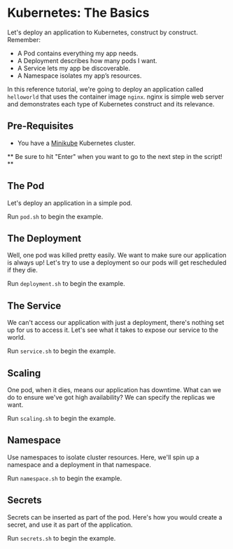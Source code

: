 # Kubernetes: The Basics

Let's deploy an application to Kubernetes, construct by construct. Remember:

* A Pod contains everything my app needs.
* A Deployment describes how many pods I want.
* A Service lets my app be discoverable.
* A Namespace isolates my app’s resources.

In this reference tutorial, we're going to deploy an application called
`helloworld` that uses the container image `nginx`. nginx is simple web
server and demonstrates each type of Kubernetes construct and
its relevance.

## Pre-Requisites
* You have a [Minikube](https://github.com/kubernetes/minikube) Kubernetes cluster.

** Be sure to hit "Enter" when you want to go to the next step in the
script! **

## The Pod
Let's deploy an application in a simple pod. 

Run `pod.sh` to begin the example.

## The Deployment
Well, one pod was killed pretty easily. We want to make sure
our application is always up! Let's try to use a deployment
so our pods will get rescheduled if they die. 

Run `deployment.sh` to begin the example.

## The Service
We can't access our application with just a deployment,
there's nothing set up for us to access it. Let's see
what it takes to expose our service to the world.

Run `service.sh` to begin the example.

## Scaling
One pod, when it dies, means our application has downtime.
What can we do to ensure we've got high availability?
We can specify the replicas we want.

Run `scaling.sh` to begin the example.

## Namespace
Use namespaces to isolate cluster resources. Here, we'll spin up
a namespace and a deployment in that namespace.

Run `namespace.sh` to begin the example.

## Secrets
Secrets can be inserted as part of the pod. Here's how
you would create a secret, and use it as part of the 
application.

Run `secrets.sh` to begin the example.
